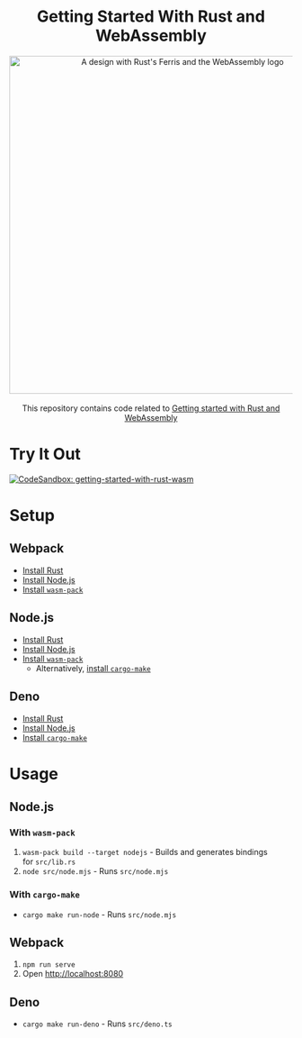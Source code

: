 <h1 align="center">Getting Started With Rust and WebAssembly</h1>

<p align="center">
  <img width="600" alt="A design with Rust's Ferris and the WebAssembly logo" src=https://github.com/grafbase/getting-started-with-rust-wasm/assets/14347895/384e5505-d68d-466a-a280-5fd95eb52853" /><br /><br />
  This repository contains code related to <a href="https://grafbase.com/blog/getting-started-with-rust-and-webassembly">Getting started with Rust and WebAssembly</a>
</p>

# Try It Out

<a href="https://codesandbox.io/p/sandbox/github/grafbase/getting-started-with-rust-wasm"><img alt="CodeSandbox: getting-started-with-rust-wasm" src="https://img.shields.io/badge/CodeSandbox-getting--started--with--rust--wasm-866eff?labelColor=343434" /></a>

# Setup

## Webpack

- [Install Rust](https://www.rust-lang.org/learn/get-started)
- [Install Node.js](https://nodejs.org/)
- [Install `wasm-pack`](https://rustwasm.github.io/wasm-pack/installer/)

## Node.js

- [Install Rust](https://www.rust-lang.org/learn/get-started)
- [Install Node.js](https://nodejs.org/)
- [Install `wasm-pack`](https://rustwasm.github.io/wasm-pack/installer/)
  - Alternatively, [install `cargo-make`](https://github.com/sagiegurari/cargo-make#installation)

## Deno

- [Install Rust](https://www.rust-lang.org/learn/get-started)
- [Install Node.js](https://nodejs.org/)
- [Install `cargo-make`](https://github.com/sagiegurari/cargo-make#installation)

# Usage

## Node.js

### With `wasm-pack`

1. `wasm-pack build --target nodejs` - Builds and generates bindings for `src/lib.rs`
2. `node src/node.mjs` - Runs `src/node.mjs`

### With `cargo-make`

- `cargo make run-node` - Runs `src/node.mjs`

## Webpack

1. `npm run serve`
2. Open [http://localhost:8080](http://localhost:8080/)

## Deno

- `cargo make run-deno` - Runs `src/deno.ts`
